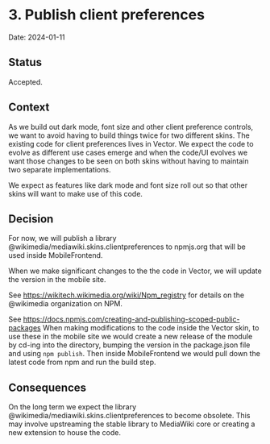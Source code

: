 # 3. Publish client preferences

Date: 2024-01-11

## Status

Accepted.

## Context

As we build out dark mode, font size and other client preference controls, we want
to avoid having to build things twice for two different skins. The existing code
for client preferences lives in Vector. We expect the code to evolve as different
use cases emerge and when the code/UI evolves we want those changes to be seen
on both skins without having to maintain two separate implementations.

We expect as features like dark mode and font size roll out so that other skins
will want to make use of this code.

## Decision

For now, we will publish a library @wikimedia/mediawiki.skins.clientpreferences to npmjs.org that
will be used inside MobileFrontend.

When we make significant changes to the the code in Vector, we will update the
version in the mobile site.

See https://wikitech.wikimedia.org/wiki/Npm_registry for details on the @wikimedia
organization on NPM.

See https://docs.npmjs.com/creating-and-publishing-scoped-public-packages
When making modifications to the code inside the Vector skin, to use these in the mobile site
we would create a new release of the module by cd-ing into the directory, bumping the version
in the package.json file and using `npm publish`. Then inside MobileFrontend we would pull
down the latest code from npm and run the build step.

## Consequences

On the long term we expect the library @wikimedia/mediawiki.skins.clientpreferences
to become obsolete. This may involve upstreaming the stable library to MediaWiki
core or creating a new extension to house the code.
